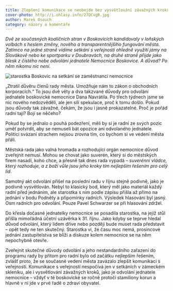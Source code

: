 ```yaml
---
title: Zlepšení komunikace se neobejde bez vysvětlování závažných kroků
cover-photo: http://i.ohlasy.info/27QCvgR.jpg
author: Marek Osouch
category: názory a komentáře
---
```


*Dvě ze současných koaličních stran v Boskovicích kandidovaly v loňských volbách s heslem změny, nového a transparentnějšího fungování města. Zatímco na jedné straně vidíme setkání s veřejností ohledně využití jámy na Slovákově nebo ke sportparku v Doubravách, na druhé straně přijde jako blesk z čistého nebe odvolání jednatele Nemocnice Boskovice. A důvod? Po něm nikomu nic není.*

<img src="http://i.ohlasy.info/27QCvgR.jpg" alt="starostka Boskovic na setkání se zaměstnanci nemocnice" class="img-responsive" data-author="Jaroslav Parma">

„Ztratil důvěru členů rady města. Umožňuje nám to zákon o obchodních korporacích.“ To jsou dvě věty a dva takzvané důvody pro odvolání jednatele boskovické nemocnice Dana Navrátila. Po třech týdnech jsme se nic nového nedozvěděli, ale jen sílí spekulace, proč k tomu došlo. Pokud jsou  důvody tak závažné, čekám, že jsou i jasně prokazatelné. Proč je pořád radní tají? Bojí se něčeho?

Pokud by se jednalo o pouhá podezření, měli by si je radní ze svých pozic umět potvrdit, aby se nemuseli bát opozice ani odvolaného jednatele. Politici svázaní strachem nejsou zrovna tím, co bychom si ve vedení města přáli.

Městská rada jako valná hromada a rozhodující orgán nemocnice důvod zveřejnit nemusí. Mohou se chovat jako suverén, který si do městských firem nasadí, koho chce, a přesně tak dnes rada vypadá – *suverénní vládce, který rozhoduje, a z boží vůle jsou jeho kroky tím nejlepším řešením pro celý lid*.

Samotný akt odvolání přišel na poslední radu v říjnu stejně podivně, jako je podivně vysvětlován. Nebyl to klasický bod, který měl jako materiál každý radní před jednáním, ale starostka s ním podle zápisu přišla až přímo na jednání v bodu Podněty a připomínky radních. Výsledek hlasování byl jasný. Osm radních pro odvolání. Pouze Pavel Schwarzer se při hlasování zdržel.

Do křesla dočasné jednatelky nemocnice se posadila starostka, na jejíž stůl přišla mimořádná účetní uzávěrka k 31. říjnu. Jako kdyby se teprve hledal důvod odvolání, který lidem dříve nebo později bude muset rada představit – opět tedy ne ten skutečný. Starostka ví, že času moc nemá, prosincové jednání zastupitelstva se blíží a diskuze kolem nemocnice se na něm nepochybně otevře.

Zveřejnit skutečné důvody odvolání a jeho nestandardního zařazení do programu rady by přitom pro radní bylo od začátku nejlepším řešením, zvlášť proto, že se současné vedení města zavázalo zlepšit komunikaci s veřejností. Komunikace s veřejností nespočívá jen v setkáních v zámeckém skleníku, ale i vysvětlování závažných kroků, jako je odvolání jednatele nemocnice – vždyť v té boskovické se ročně protočí stamiliony korun a hlavně v ní jde v prvé řadě o zdraví obyvatel.